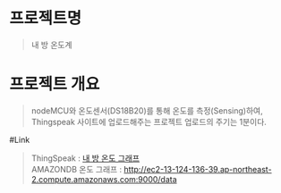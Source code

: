 # 프로젝트명
> 내 방 온도계

# 프로젝트 개요
> nodeMCU와 온도센서(DS18B20)를 통해 온도를 측정(Sensing)하여, Thingspeak 사이트에 업로드해주는 프로젝트
업로드의 주기는 1분이다.

#Link
> ThingSpeak : [내 방 온도 그래프](https://thingspeak.com/channels/729285)<br>
> AMAZONDB 온도 그래프 : http://ec2-13-124-136-39.ap-northeast-2.compute.amazonaws.com:9000/data
